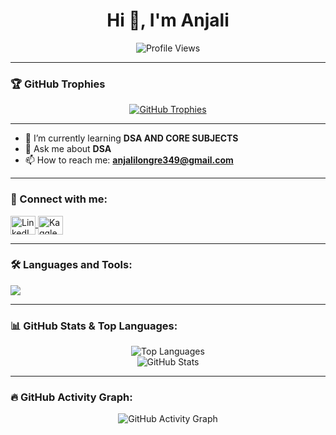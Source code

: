 <h1 align="center">Hi 👋, I'm Anjali</h1>

<p align="center">
  <img src="https://komarev.com/ghpvc/?username=anjalilongre9625&label=Profile%20views&color=ff69b4&style=for-the-badge" alt="Profile Views" />
</p>

---

### 🏆 GitHub Trophies

<p align="center">
  <a href="https://github.com/ryo-ma/github-profile-trophy">
    <img src="https://github-profile-trophy.vercel.app/?username=anjalilongre9625&theme=radical&no-frame=true&row=1&column=6" alt="GitHub Trophies" />
  </a>
</p>

---

- 🌱 I’m currently learning **DSA AND CORE SUBJECTS**
- 💬 Ask me about **DSA**
- 📫 How to reach me: **anjalilongre349@gmail.com**

---

### 🔗 Connect with me:

<p align="left">
  <a href="https://www.linkedin.com/in/anjali-longre-573953258/" target="_blank">
    <img align="center" src="https://raw.githubusercontent.com/rahuldkjain/github-profile-readme-generator/master/src/images/icons/Social/linked-in-alt.svg" alt="LinkedIn" height="30" width="40" />
  </a>
  <a href="https://kaggle.com/anjali31012004" target="_blank">
    <img align="center" src="https://raw.githubusercontent.com/rahuldkjain/github-profile-readme-generator/master/src/images/icons/Social/kaggle.svg" alt="Kaggle" height="30" width="40" />
  </a>
</p>

---

### 🛠️ Languages and Tools:

<p align="left">
  <img src="https://skillicons.dev/icons?i=aws,c,cpp,css,git,html,java,js,linux,matlab,mysql,nuxt,php,selenium" />
</p>

---

### 📊 GitHub Stats & Top Languages:

<p align="center">
  <img src="https://github-readme-stats.vercel.app/api/top-langs/?username=anjalilongre9625&layout=compact&theme=dark&hide_border=true" alt="Top Languages" />
  <br />
  <img src="https://github-readme-stats.vercel.app/api?username=anjalilongre9625&show_icons=true&theme=dark&hide_border=true" alt="GitHub Stats" />
</p>

---

### 🔥 GitHub Activity Graph:

<p align="center">
  <img src="https://github-readme-activity-graph.vercel.app/graph?username=anjalilongre9625&theme=redical" alt="GitHub Activity Graph" />
</p>
